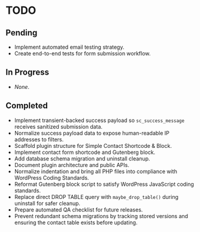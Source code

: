 # TODO

## Pending
- Implement automated email testing strategy.
- Create end-to-end tests for form submission workflow.

## In Progress
- _None_.

## Completed
- Implement transient-backed success payload so `sc_success_message` receives sanitized submission data.
- Normalize success payload data to expose human-readable IP addresses to filters.
- Scaffold plugin structure for Simple Contact Shortcode & Block.
- Implement contact form shortcode and Gutenberg block.
- Add database schema migration and uninstall cleanup.
- Document plugin architecture and public APIs.
- Normalize indentation and bring all PHP files into compliance with WordPress Coding Standards.
- Reformat Gutenberg block script to satisfy WordPress JavaScript coding standards.
- Replace direct DROP TABLE query with `maybe_drop_table()` during uninstall for safer cleanup.
- Prepare automated QA checklist for future releases.
- Prevent redundant schema migrations by tracking stored versions and ensuring the contact table exists before updating.
